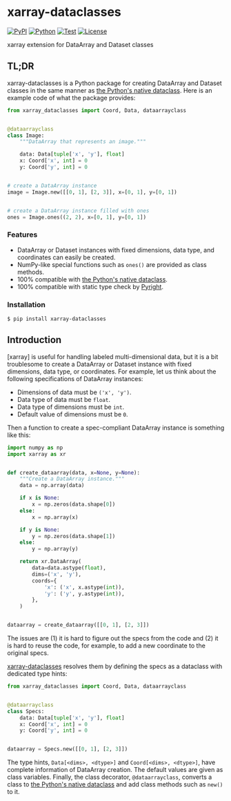 # xarray-dataclasses

[![PyPI](https://img.shields.io/pypi/v/xarray-dataclasses.svg?label=PyPI&style=flat-square)](https://pypi.org/project/xarray-dataclasses/)
[![Python](https://img.shields.io/pypi/pyversions/xarray-dataclasses.svg?label=Python&color=yellow&style=flat-square)](https://pypi.org/project/xarray-dataclasses/)
[![Test](https://img.shields.io/github/workflow/status/astropenguin/xarray-dataclasses/Test?logo=github&label=Test&style=flat-square)](https://github.com/astropenguin/xarray-dataclasses/actions)
[![License](https://img.shields.io/badge/license-MIT-blue.svg?label=License&style=flat-square)](LICENSE)

xarray extension for DataArray and Dataset classes

## TL;DR

xarray-dataclasses is a Python package for creating DataArray and Dataset classes in the same manner as [the Python's native dataclass].
Here is an example code of what the package provides:

```python
from xarray_dataclasses import Coord, Data, dataarrayclass


@dataarrayclass
class Image:
    """DataArray that represents an image."""

    data: Data[tuple['x', 'y'], float]
    x: Coord['x', int] = 0
    y: Coord['y', int] = 0


# create a DataArray instance
image = Image.new([[0, 1], [2, 3]], x=[0, 1], y=[0, 1])


# create a DataArray instance filled with ones
ones = Image.ones((2, 2), x=[0, 1], y=[0, 1])
```

### Features

- DataArray or Dataset instances with fixed dimensions, data type, and coordinates can easily be created.
- NumPy-like special functions such as ``ones()`` are provided as class methods.
- 100% compatible with [the Python's native dataclass].
- 100% compatible with static type check by [Pyright].

### Installation

```shell
$ pip install xarray-dataclasses
```

## Introduction

[xarray] is useful for handling labeled multi-dimensional data, but it is a bit troublesome to create a DataArray or Dataset instance with fixed dimensions, data type, or coordinates.
For example, let us think about the following specifications of DataArray instances:

- Dimensions of data must be `('x', 'y')`.
- Data type of data must be `float`.
- Data type of dimensions must be `int`.
- Default value of dimensions must be `0`.

Then a function to create a spec-compliant DataArray instance is something like this:

```python
import numpy as np
import xarray as xr


def create_dataarray(data, x=None, y=None):
    """Create a DataArray instance."""
    data = np.array(data)

    if x is None:
        x = np.zeros(data.shape[0])
    else:
        x = np.array(x)

    if y is None:
        y = np.zeros(data.shape[1])
    else:
        y = np.array(y)

    return xr.DataArray(
        data=data.astype(float),
        dims=('x', 'y'),
        coords={
            'x': ('x', x.astype(int)),
            'y': ('y', y.astype(int)),
        },
    )


dataarray = create_dataarray([[0, 1], [2, 3]])
```

The issues are (1) it is hard to figure out the specs from the code and (2) it is hard to reuse the code, for example, to add a new coordinate to the original specs.

[xarray-dataclasses](#xarray-dataclasses) resolves them by defining the specs as a dataclass with dedicated type hints:

```python
from xarray_dataclasses import Coord, Data, dataarrayclass


@dataarrayclass
class Specs:
    data: Data[tuple['x', 'y'], float]
    x: Coord['x', int] = 0
    y: Coord['y', int] = 0


dataarray = Specs.new([[0, 1], [2, 3]])
```

The type hints, `Data[<dims>, <dtype>]` and `Coord[<dims>, <dtype>]`, have complete information of DataArray creation.
The default values are given as class variables.
Finally, the class decorator, `@dataarrayclass`, converts a class to [the Python's native dataclass] and add class methods such as `new()` to it.

<!-- References -->
[the Python's native dataclass]: https://docs.python.org/3/library/dataclasses.html
[Pyright]: https://github.com/microsoft/pyright
